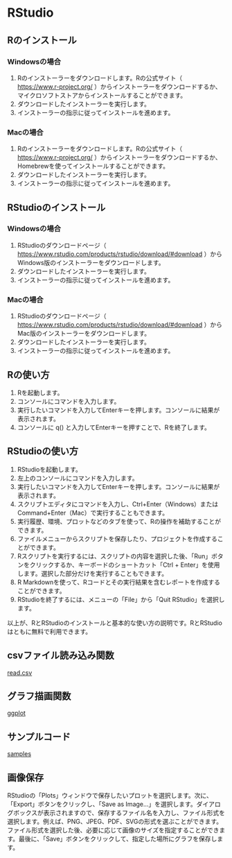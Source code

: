 # RStudio

## Rのインストール

### Windowsの場合

1.  Rのインストーラーをダウンロードします。Rの公式サイト（ <https://www.r-project.org/> ）からインストーラーをダウンロードするか、マイクロソフトストアからインストールすることができます。
2.  ダウンロードしたインストーラーを実行します。
3.  インストーラーの指示に従ってインストールを進めます。

### Macの場合

1.  Rのインストーラーをダウンロードします。Rの公式サイト（ <https://www.r-project.org/> ）からインストーラーをダウンロードするか、Homebrewを使ってインストールすることができます。
2.  ダウンロードしたインストーラーを実行します。
3.  インストーラーの指示に従ってインストールを進めます。

## RStudioのインストール

### Windowsの場合

1.  RStudioのダウンロードページ（ <https://www.rstudio.com/products/rstudio/download/#download> ）からWindows版のインストーラーをダウンロードします。
2.  ダウンロードしたインストーラーを実行します。
3.  インストーラーの指示に従ってインストールを進めます。

### Macの場合

1.  RStudioのダウンロードページ（ <https://www.rstudio.com/products/rstudio/download/#download> ）からMac版のインストーラーをダウンロードします。
2.  ダウンロードしたインストーラーを実行します。
3.  インストーラーの指示に従ってインストールを進めます。

## Rの使い方

1.  Rを起動します。
2.  コンソールにコマンドを入力します。
3.  実行したいコマンドを入力してEnterキーを押します。コンソールに結果が表示されます。
4.  コンソールに q() と入力してEnterキーを押すことで、Rを終了します。

## RStudioの使い方

1.  RStudioを起動します。
2.  左上のコンソールにコマンドを入力します。
3.  実行したいコマンドを入力してEnterキーを押します。コンソールに結果が表示されます。
4.  スクリプトエディタにコマンドを入力し、Ctrl+Enter（Windows）またはCommand+Enter（Mac）で実行することもできます。
5.  実行履歴、環境、プロットなどのタブを使って、Rの操作を補助することができます。
6.  ファイルメニューからスクリプトを保存したり、プロジェクトを作成することができます。
7.  Rスクリプトを実行するには、スクリプトの内容を選択した後、「Run」ボタンをクリックするか、キーボードのショートカット「Ctrl + Enter」を使用します。選択した部分だけを実行することもできます。
8.  R Markdownを使って、Rコードとその実行結果を含むレポートを作成することができます。
9.  RStudioを終了するには、メニューの「File」から「Quit RStudio」を選択します。

以上が、RとRStudioのインストールと基本的な使い方の説明です。RとRStudioはともに無料で利用できます。

## csvファイル読み込み関数

[read.csv](read.csv/README.md)

## グラフ描画関数

[ggplot](ggplot/README.md)

## サンプルコード

[samples](samples)

## 画像保存

RStudioの「Plots」ウィンドウで保存したいプロットを選択します。次に、「Export」ボタンをクリックし、「Save as Image...」を選択します。ダイアログボックスが表示されますので、保存するファイル名を入力し、ファイル形式を選択します。例えば、PNG、JPEG、PDF、SVGの形式を選ぶことができます。ファイル形式を選択した後、必要に応じて画像のサイズを指定することができます。最後に、「Save」ボタンをクリックして、指定した場所にグラフを保存します。